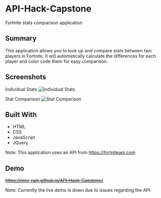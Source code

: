 # API-Hack-Capstone
Fortnite stats comparison application

## Summary
This application allows you to look up and compare stats between two players in Fortnite. It will automatically calculate the differences for each player and color code them for easy comparison.

## Screenshots

Individual Stats
![Individual Stats](https://NiceRa.in/rain/sharex/screenshots/chrome_2018-09-20_22-42-43.png)


Stat Comparison
![Stat Comparison](https://NiceRa.in/rain/sharex/screenshots/chrome_2018-09-20_22-42-10.png)

## Built With
* HTML
* CSS
* JavaScript
* JQuery

Note: This application uses an API from https://fortniteapi.com

## Demo
~~https://nice-rain.github.io/API-Hack-Capstone/~~

Note: Currently the live demo is down due to issues regarding the API.
